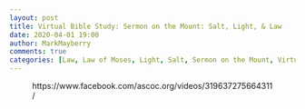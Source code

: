 ```yaml
---
layout: post
title: Virtual Bible Study: Sermon on the Mount: Salt, Light, & Law
date: 2020-04-01 19:00
author: MarkMayberry
comments: true
categories: [Law, Law of Moses, Light, Salt, Sermon on the Mount, Virtual Bible Study]
---
```

<!-- wp:core-embed/facebook {"url":"https://www.facebook.com/ascoc.org/videos/319637275664311/","type":"video","providerNameSlug":"facebook","className":""} -->
<figure class="wp-block-embed-facebook wp-block-embed is-type-video is-provider-facebook"><div class="wp-block-embed__wrapper">
https://www.facebook.com/ascoc.org/videos/319637275664311/
</div></figure>
<!-- /wp:core-embed/facebook -->
